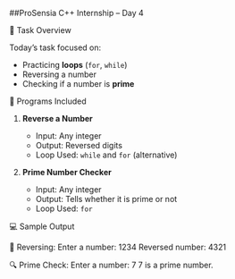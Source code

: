  ##ProSensia C++ Internship – Day 4

📌 Task Overview

Today’s task focused on:
- Practicing **loops** (`for`, `while`)
- Reversing a number
- Checking if a number is **prime**

 📄 Programs Included

1. **Reverse a Number**
   - Input: Any integer
   - Output: Reversed digits
   - Loop Used: `while` and `for` (alternative)

2. **Prime Number Checker**
   - Input: Any integer
   - Output: Tells whether it is prime or not
   - Loop Used: `for`

💻 Sample Output

🔁 Reversing:
Enter a number: 1234
Reversed number: 4321

🔍 Prime Check:
Enter a number: 7
7 is a prime number.
